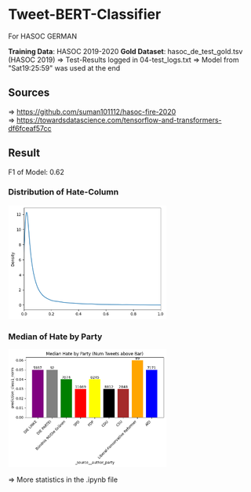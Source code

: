 # Tweet-BERT-Classifier
For HASOC GERMAN

**Training Data**: HASOC 2019-2020
**Gold Dataset**: hasoc_de_test_gold.tsv (HASOC 2019)
=> Test-Results logged in 04-test_logs.txt
=> Model from "Sat19:25:59" was used at the end

## Sources
=> https://github.com/suman101112/hasoc-fire-2020 \
=> https://towardsdatascience.com/tensorflow-and-transformers-df6fceaf57cc

## Result
F1 of Model: 0.62

### Distribution of Hate-Column
<img width="322" alt="2022-04-09_122409" src="https://github.com/Q-Bukold/Tweet-BERT-Classifier/blob/main/22-figures/distribution-hate.png?raw=true">

### Median of Hate by Party
<img width="322" alt="2022-04-09_122409" src="https://github.com/Q-Bukold/Tweet-BERT-Classifier/blob/main/22-figures/hate_by_party.png?raw=true">

=> More statistics in the .ipynb file
